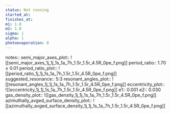 ```yaml
---
status: Not running
started_at:
finishes_at:
m1: 1.0
m2: 1.0
sigma: 1
alpha: 1
photoevaporation: 0
---
```


notes::
semi_major_axes_plot:: ![[semi_major_axes_1j_1j_1s_1a_7h_1.5r_1.5r_4.5R_0pe_f.png]]
period_ratio:: 1.70 ± 0.01
period_ratio_plot:: ![[period_ratio_1j_1j_1s_1a_7h_1.5r_1.5r_4.5R_0pe_f.png]]
suggested_resonance:: 5:3
resonant_angles_plot:: ![[resonant_angles_1j_1j_1s_1a_7h_1.5r_1.5r_4.5R_0pe_f.png]]
eccentricity_plot:: ![[eccentricity_1j_1j_1s_1a_7h_1.5r_1.5r_4.5R_0pe_f.png]]
e1:: 0.001
e2:: 0.030
gas_density_plot:: ![[gas_density_1j_1j_1s_1a_7h_1.5r_1.5r_4.5R_0pe_f.png]]
azimuthally_avged_surface_density_plot:: ![[azimuthally_avged_surface_density_1j_1j_1s_1a_7h_1.5r_1.5r_4.5R_0pe_f.png]]
